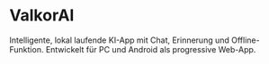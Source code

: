 # ValkorAI
Intelligente, lokal laufende KI-App mit Chat, Erinnerung und Offline-Funktion. Entwickelt für PC und Android als progressive Web-App.
